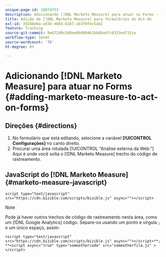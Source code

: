 ```yaml
---
unique-page-id: 18874753
description: Adicionando [!DNL Marketo Measure] para atuar no Forms - [!DNL Marketo Measure]
title: Adição de [!DNL Marketo Measure] para formulários do Act-On
exl-id: 3d246e6a-ad3b-4683-b2b7-ab3f0f4c5ab2
feature: Tracking
source-git-commit: 9e672d0c568ee0b889461bb8ba6fc6333edf31ce
workflow-type: tm+mt
source-wordcount: '76'
ht-degree: 6%

---
```


# Adicionando [!DNL Marketo Measure] para atuar no Forms {#adding-marketo-measure-to-act-on-forms}

## Direções {#directions}

1. No formulário que está editando, selecione a variável **[!UICONTROL Configurações]** no canto direito.
1. Procurar uma área rotulada [!UICONTROL &quot;Análise externa da Web.&quot;] Aqui é onde você solta o [!DNL Marketo Measure] trecho do código de rastreamento.

## JavaScript do [!DNL Marketo Measure] {#marketo-measure-javascript}

`script type="text/javascript" src="https://cdn.bizible.com/scripts/bizible.js" async=""></script>`

>[!NOTE]
>
>Pode já haver outros trechos de código de rastreamento nesta área, como um [!DNL Google Analytics] código. Separe-os usando um ponto e vírgula `;` e um único espaço, assim:
>
>`<script type="text/javascript" src="https://cdn.bizible.com/scripts/bizible.js" async=""></script>**; **<script async="true" type="someothercode" src="someotherfile.js" ></script>`
